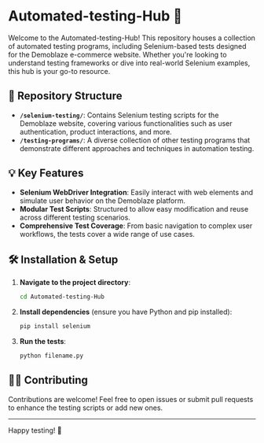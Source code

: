 # Automated-testing-Hub 🚀

Welcome to the Automated-testing-Hub! This repository houses a collection of automated testing programs, including Selenium-based tests designed for the Demoblaze e-commerce website. Whether you're looking to understand testing frameworks or dive into real-world Selenium examples, this hub is your go-to resource.

## 📂 Repository Structure

- **`/selenium-testing/`**: Contains Selenium testing scripts for the Demoblaze website, covering various functionalities such as user authentication, product interactions, and more.
- **`/testing-programs/`**: A diverse collection of other testing programs that demonstrate different approaches and techniques in automation testing.

## 💡 Key Features

- **Selenium WebDriver Integration**: Easily interact with web elements and simulate user behavior on the Demoblaze platform.
- **Modular Test Scripts**: Structured to allow easy modification and reuse across different testing scenarios.
- **Comprehensive Test Coverage**: From basic navigation to complex user workflows, the tests cover a wide range of use cases.

## 🛠️ Installation & Setup


1. **Navigate to the project directory**:
    ```bash
    cd Automated-testing-Hub
    ```

2. **Install dependencies** (ensure you have Python and pip installed):
    ```bash
    pip install selenium
    ```

3. **Run the tests**:
    ```bash
    python filename.py
    ```

## 🧑‍💻 Contributing

Contributions are welcome! Feel free to open issues or submit pull requests to enhance the testing scripts or add new ones.

---

Happy testing! 🚀

